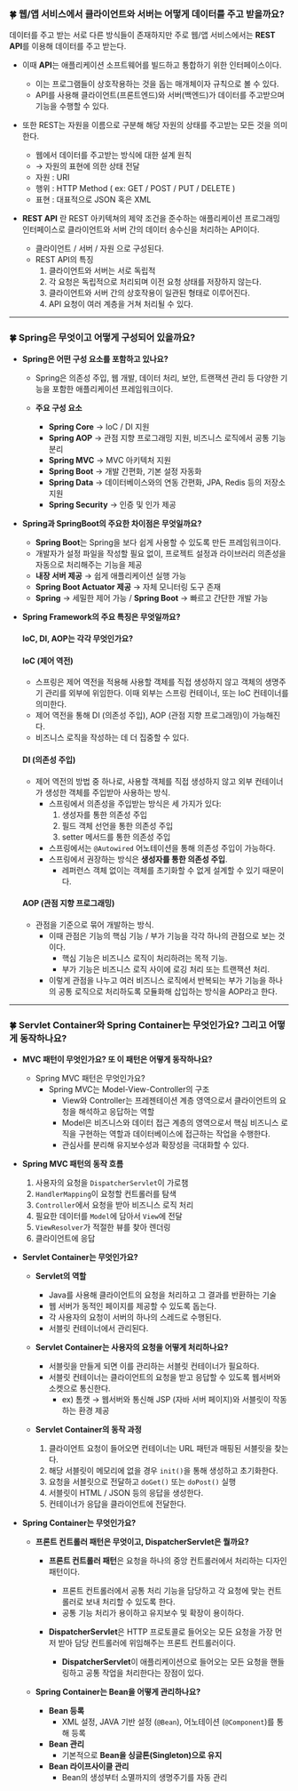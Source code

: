 ### 🍀 웹/앱 서비스에서 클라이언트와 서버는 어떻게 데이터를 주고 받을까요?

데이터를 주고 받는 서로 다른 방식들이 존재하지만 주로 웹/앱 서비스에서는 **REST API**를 이용해 데이터를 주고 받는다.

- 이때 **API**는 애플리케이션 소프트웨어를 빌드하고 통합하기 위한 인터페이스이다.
  - 이는 프로그램들이 상호작용하는 것을 돕는 매개체이자 규칙으로 볼 수 있다.
  - API를 사용해 클라이언트(프론트엔드)와 서버(백엔드)가 데이터를 주고받으며 기능을 수행할 수 있다.


- 또한 REST는 자원을 이름으로 구분해 해당 자원의 상태를 주고받는 모든 것을 의미한다.
  - 웹에서 데이터를 주고받는 방식에 대한 설계 원칙
  - → 자원의 표현에 의한 상태 전달
  - 자원 : URI
  - 행위 : HTTP Method ( ex: GET / POST / PUT / DELETE )
  - 표현 : 대표적으로 JSON 혹은 XML


- **REST API** 란 REST 아키텍쳐의 제약 조건을 준수하는 애플리케이션 프로그래밍 인터페이스로 클라이언트와 서버 간의 데이터 송수신을 처리하는 API이다.
  - 클라이언트 / 서버 / 자원 으로 구성된다.
  - REST API의 특징
    1. 클라이언트와 서버는 서로 독립적
    2. 각 요청은 독립적으로 처리되며 이전 요청 상태를 저장하지 않는다.
    3. 클라이언트와 서버 간의 상호작용이 일관된 형태로 이루어진다.
    4. API 요청이 여러 계층을 거쳐 처리될 수 있다.

---

### 🍀 Spring은 무엇이고 어떻게 구성되어 있을까요?

- **Spring은 어떤 구성 요소를 포함하고 있나요?**  


  - Spring은 의존성 주입, 웹 개발, 데이터 처리, 보안, 트랜잭션 관리 등 다양한 기능을 포함한 애플리케이션 프레임워크이다.  


  - **주요 구성 요소**
    - **Spring Core** → IoC / DI 지원
    - **Spring AOP** → 관점 지향 프로그래밍 지원, 비즈니스 로직에서 공통 기능 분리
    - **Spring MVC** → MVC 아키텍처 지원
    - **Spring Boot** → 개발 간편화, 기본 설정 자동화
    - **Spring Data** → 데이터베이스와의 연동 간편화, JPA, Redis 등의 저장소 지원
    - **Spring Security** → 인증 및 인가 제공


- **Spring과 SpringBoot의 주요한 차이점은 무엇일까요?**
  - **Spring Boot**는 Spring을 보다 쉽게 사용할 수 있도록 만든 프레임워크이다.
  - 개발자가 설정 파일을 작성할 필요 없이, 프로젝트 설정과 라이브러리 의존성을 자동으로 처리해주는 기능을 제공
  - **내장 서버 제공** → 쉽게 애플리케이션 실행 가능
  - **Spring Boot Actuator 제공** → 자체 모니터링 도구 존재
  - **Spring** → 세밀한 제어 가능 / **Spring Boot** → 빠르고 간단한 개발 가능


- **Spring Framework의 주요 특징은 무엇일까요?**
  ####  IoC, DI, AOP는 각각 무엇인가요?

  #### IoC (제어 역전)
  - 스프링은 제어 역전을 적용해 사용할 객체를 직접 생성하지 않고 객체의 생명주기 관리를 외부에 위임한다. 이때 외부는 스프링 컨테이너, 또는 IoC 컨테이너를 의미한다.
  - 제어 역전을 통해 DI (의존성 주입), AOP (관점 지향 프로그래밍)이 가능해진다.
  - 비즈니스 로직을 작성하는 데 더 집중할 수 있다.

  #### DI (의존성 주입)
  - 제어 역전의 방법 중 하나로, 사용할 객체를 직접 생성하지 않고 외부 컨테이너가 생성한 객체를 주입받아 사용하는 방식.
    - 스프링에서 의존성을 주입받는 방식은 세 가지가 있다:
      1. 생성자를 통한 의존성 주입
      2. 필드 객체 선언을 통한 의존성 주입
      3. setter 메서드를 통한 의존성 주입
    - 스프링에서는 `@Autowired` 어노테이션을 통해 의존성 주입이 가능하다.
    - 스프링에서 권장하는 방식은 **생성자를 통한 의존성 주입**.
      - 레퍼런스 객체 없이는 객체를 초기화할 수 없게 설계할 수 있기 때문이다.

  #### AOP (관점 지향 프로그래밍)
  - 관점을 기준으로 묶어 개발하는 방식.
    - 이때 관점은 기능의 핵심 기능 / 부가 기능을 각각 하나의 관점으로 보는 것이다.
      - 핵심 기능은 비즈니스 로직이 처리하려는 목적 기능.
      - 부가 기능은 비즈니스 로직 사이에 로깅 처리 또는 트랜잭션 처리.
    - 이렇게 관점을 나누고 여러 비즈니스 로직에서 반복되는 부가 기능을 하나의 공통 로직으로 처리하도록 모듈화해 삽입하는 방식을 AOP라고 한다.

---

### 🍀 Servlet Container와 Spring Container는 무엇인가요? 그리고 어떻게 동작하나요?

- **MVC 패턴이 무엇인가요? 또 이 패턴은 어떻게 동작하나요?**
  - Spring MVC 패턴은 무엇인가요?
    - Spring MVC는 Model-View-Controller의 구조
      - View와 Controller는 프레젠테이션 계층 영역으로서 클라이언트의 요청을 해석하고 응답하는 역할
      - Model은 비즈니스와 데이터 접근 계층의 영역으로서 핵심 비즈니스 로직을 구현하는 역할과 데이터베이스에 접근하는 작업을 수행한다.
      - 관심사를 분리해 유지보수성과 확장성을 극대화할 수 있다.


- **Spring MVC 패턴의 동작 흐름**
  1. 사용자의 요청을 `DispatcherServlet`이 가로챔
  2. `HandlerMapping`이 요청할 컨트롤러를 탐색
  3. `Controller`에서 요청을 받아 비즈니스 로직 처리
  4. 필요한 데이터를 `Model`에 담아서 `View`에 전달
  5. `ViewResolver`가 적절한 뷰를 찾아 렌더링
  6. 클라이언트에 응답


- **Servlet Container는 무엇인가요?**
  - **Servlet의 역할**
    - Java를 사용해 클라이언트의 요청을 처리하고 그 결과를 반환하는 기술
    - 웹 서버가 동적인 페이지를 제공할 수 있도록 돕는다.
    - 각 사용자의 요청이 서버의 하나의 스레드로 수행된다.
    - 서블릿 컨테이너에서 관리된다.


  - **Servlet Container는 사용자의 요청을 어떻게 처리하나요?**
    - 서블릿을 만들게 되면 이를 관리하는 서블릿 컨테이너가 필요하다.
    - 서블릿 컨테이너는 클라이언트의 요청을 받고 응답할 수 있도록 웹서버와 소켓으로 통신한다.
      - ex) 톰캣 → 웹서버와 통신해 JSP (자바 서버 페이지)와 서블릿이 작동하는 환경 제공


  - **Servlet Container의 동작 과정**
    1. 클라이언트 요청이 들어오면 컨테이너는 URL 패턴과 매핑된 서블릿을 찾는다.
    2. 해당 서블릿이 메모리에 없을 경우 `init()`을 통해 생성하고 초기화한다.
    3. 요청을 서블릿으로 전달하고 `doGet()` 또는 `doPost()` 실행
    4. 서블릿이 HTML / JSON 등의 응답을 생성한다.
    5. 컨테이너가 응답을 클라이언트에 전달한다.


- **Spring Container는 무엇인가요?**
  - **프론트 컨트롤러 패턴은 무엇이고, DispatcherServlet은 뭘까요?**

    - **프론트 컨트롤러 패턴**은 요청을 하나의 중앙 컨트롤러에서 처리하는 디자인 패턴이다.
      - 프론트 컨트롤러에서 공통 처리 기능을 담당하고 각 요청에 맞는 컨트롤러로 보내 처리할 수 있도록 한다.
      - 공통 기능 처리가 용이하고 유지보수 및 확장이 용이하다.

    - **DispatcherServlet**은 HTTP 프로토콜로 들어오는 모든 요청을 가장 먼저 받아 담당 컨트롤러에 위임해주는 프론트 컨트롤러이다.
      - **DispatcherServlet**이 애플리케이션으로 들어오는 모든 요청을 핸들링하고 공통 작업을 처리한다는 장점이 있다.


  - **Spring Container는 Bean을 어떻게 관리하나요?**
    - **Bean 등록**
      - XML 설정, JAVA 기반 설정 (`@Bean`), 어노테이션 (`@Component`)를 통해 등록
    - **Bean 관리**
      - 기본적으로 **Bean을 싱글톤(Singleton)으로 유지**
    - **Bean 라이프사이클 관리**
      - Bean의 생성부터 소멸까지의 생명주기를 자동 관리  